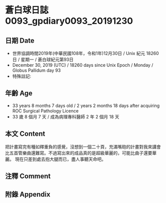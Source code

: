# 蒼白球日誌0093_gpdiary0093_20191230 #

## 日期 Date ##

* 世界協調時間2019年(中華民國108年，令和1年)12月30日 / Unix 紀元 18260 日 / 星期一 / 蒼白球紀元第93日
* December 30, 2019 (UTC) / 18260 days since Unix Epoch / Monday / Globus Pallidum day 93
* 特殊註記:

## 年齡 Age ##

* 33 years 8 months 7 days old / 2 years 2 months 18 days after acquiring ROC Surgical Pathology Licence
* 33 歲 8 個月 7 天 / 成為病理專科醫師 2 年 2 個月 18 天

## 本文 Content ##

把計畫寫完有種如釋重負的感覺，沒想到一個二十頁，充滿嘴砲的計畫對我來講會比五首管樂曲還難寫。不過寫出來的成品真的是超級華麗的，可能比曲子還要華麗。
現在只差到處去抱大腿而已，盡人事聽天命吧。    

## 注釋 Comment ##


## 附錄 Appendix ##

